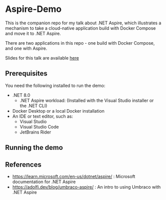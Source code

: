 # Aspire-Demo

This is the companion repo for my talk about .NET Aspire, which illustrates a mechanism to take a cloud-native application build with Docker Compose and move it to .NET Aspire. 

There are two applications in this repo - one build with Docker Compose, and one with Aspire. 

Slides for this talk are available [here](https://docs.google.com/presentation/d/1pKHi34APKTjNJMnEQa6QBoe_FazFd_tjzxuLe4BMN38/)

## Prerequisites

You need the following installed to run the demo:

- .NET 8.0
    - .NET Aspire workload: (Installed with the Visual Studio installer or the .NET CLI)
- Docker Desktop or a local Docker installation
- An IDE or text editor, such as:
    - Visual Studio
    - Visual Studio Code
    - JetBrains Rider

## Running the demo




## References

- https://learn.microsoft.com/en-us/dotnet/aspire/ : Microsoft documentation for .NET Aspire
- https://adolfi.dev/blog/umbraco-aspire/ : An intro to using Umbraco with .NET Aspire
